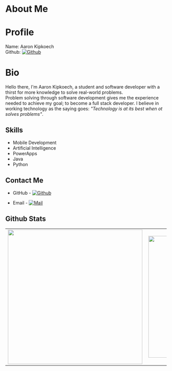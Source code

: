 # About Me
# Profile
Name: Aaron Kipkoech <br/>
Github: [![Github](https://img.shields.io/github/followers/aaronkip?label=Follow&style=social)](https://github.com/aaronkip)

# Bio
Hello there, 
I'm Aaron Kipkoech, a student and software developer with a thirst for more knowledge to solve real-world problems.<br/>
Problem solving through software development gives me the experience needed to achieve my goal; to become a full stack developer. I believe in working technology as the saying goes: _"Technology is at its best when ot solves problems"_. 
## Skills

- Mobile Development
- Artificial Intelligence
- PowerApps
- Java
- Python

## Contact Me

- GitHub - [![Github](https://img.shields.io/github/followers/aaronkip?label=Follow&style=social)](https://github.com/aaronkip)

- Email - [![Mail](https://img.shields.io/badge/-Aaron-gray?style=flat-square&logo=gmail&logoColor=red&link=)](mailto:aaronrono42@gmail.com)

## Github Stats
<center>
  <table>
  <tr>
      <td><img width="420px" align="left" src="https://github-readme-stats.vercel.app/api?username=aaronkip&count_private=true&show_icons=true&theme=light&layout=compact" /></td>
      <td><img width="380px" align="left" src="https://github-readme-stats.vercel.app/api/top-langs/?username=aaronkip&hide=html&layout=compact&theme=light" /></td>      
  </tr>   
</table>
</center>
